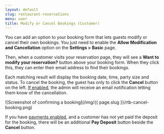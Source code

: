 ```yaml
---
layout: default
slug: restaurant-reservations
menu: user
title: Modify or Cancel Bookings (Customer)
---
```

You can add an option to your booking form that lets guests modify or cancel their own bookings. You just need to enable the **Allow Modification and Cancellation** option on the **Settings > Basic** page.

Then, when a customer visits your reservation page, they will see a **Want to modify your reservation?** button above your booking form. When they click this, they can enter their email address to find their bookings. 

Each matching result will display the booking date, time, party size and status. To cancel the booking, the guest has only to click the **Cancel** button on the left. [If enabled](../notifications/settings), the admin will receive an email notification letting them know of the cancellation.

![Screenshot of confirming a booking](/img/{{ page.slug }}/rtb-cancel-booking.png)

If you have [payments enabled](../payments), and a customer has not yet paid the deposit for the booking, there will be an additional **Pay Deposit** button beside the **Cancel** button.